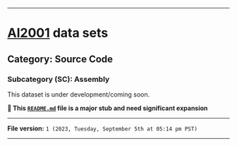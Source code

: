 
***

# [AI2001](https://github.com/seanpm2001/AI2001/) data sets

## Category: Source Code

### Subcategory (SC): Assembly

This dataset is under development/coming soon.

**🌱️ This [`README.md`](/README.md) file is a major stub and need significant expansion**

***

**File version:** `1 (2023, Tuesday, September 5th at 05:14 pm PST)`

***
